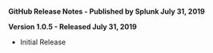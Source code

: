 **GitHub Release Notes - Published by Splunk July 31, 2019**


**Version 1.0.5 - Released July 31, 2019**

* Initial Release
